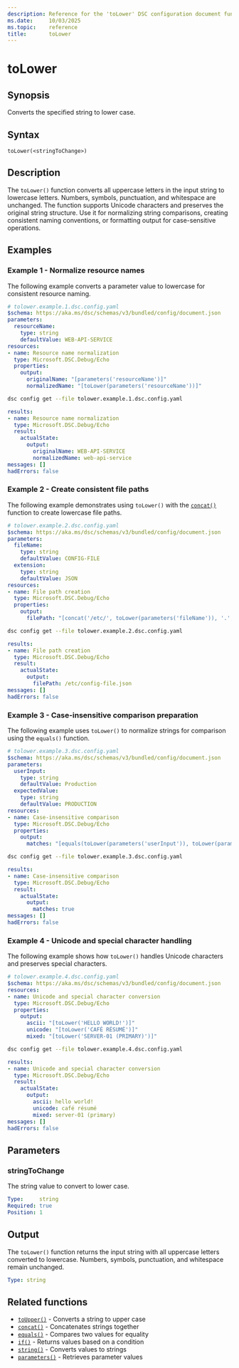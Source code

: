 ```yaml
---
description: Reference for the 'toLower' DSC configuration document function
ms.date:     10/03/2025
ms.topic:    reference
title:       toLower
---
```


# toLower

## Synopsis

Converts the specified string to lower case.

## Syntax

```Syntax
toLower(<stringToChange>)
```

## Description

The `toLower()` function converts all uppercase letters in the input string to
lowercase letters. Numbers, symbols, punctuation, and whitespace are unchanged.
The function supports Unicode characters and preserves the original string
structure. Use it for normalizing string comparisons, creating consistent
naming conventions, or formatting output for case-sensitive operations.

## Examples

### Example 1 - Normalize resource names

The following example converts a parameter value to lowercase for consistent
resource naming.

```yaml
# tolower.example.1.dsc.config.yaml
$schema: https://aka.ms/dsc/schemas/v3/bundled/config/document.json
parameters:
  resourceName:
    type: string
    defaultValue: WEB-API-SERVICE
resources:
- name: Resource name normalization
  type: Microsoft.DSC.Debug/Echo
  properties:
    output:
      originalName: "[parameters('resourceName')]"
      normalizedName: "[toLower(parameters('resourceName'))]"
```

```bash
dsc config get --file tolower.example.1.dsc.config.yaml
```

```yaml
results:
- name: Resource name normalization
  type: Microsoft.DSC.Debug/Echo
  result:
    actualState:
      output:
        originalName: WEB-API-SERVICE
        normalizedName: web-api-service
messages: []
hadErrors: false
```

### Example 2 - Create consistent file paths

The following example demonstrates using `toLower()` with the [`concat()`][01]
function to create lowercase file paths.

```yaml
# tolower.example.2.dsc.config.yaml
$schema: https://aka.ms/dsc/schemas/v3/bundled/config/document.json
parameters:
  fileName:
    type: string
    defaultValue: CONFIG-FILE
  extension:
    type: string
    defaultValue: JSON
resources:
- name: File path creation
  type: Microsoft.DSC.Debug/Echo
  properties:
    output:
      filePath: "[concat('/etc/', toLower(parameters('fileName')), '.', toLower(parameters('extension')))]"
```

```bash
dsc config get --file tolower.example.2.dsc.config.yaml
```

```yaml
results:
- name: File path creation
  type: Microsoft.DSC.Debug/Echo
  result:
    actualState:
      output:
        filePath: /etc/config-file.json
messages: []
hadErrors: false
```

### Example 3 - Case-insensitive comparison preparation

The following example uses `toLower()` to normalize strings for comparison
using the `equals()` function.

```yaml
# tolower.example.3.dsc.config.yaml
$schema: https://aka.ms/dsc/schemas/v3/bundled/config/document.json
parameters:
  userInput:
    type: string
    defaultValue: Production
  expectedValue:
    type: string
    defaultValue: PRODUCTION
resources:
- name: Case-insensitive comparison
  type: Microsoft.DSC.Debug/Echo
  properties:
    output:
      matches: "[equals(toLower(parameters('userInput')), toLower(parameters('expectedValue')))]"
```

```bash
dsc config get --file tolower.example.3.dsc.config.yaml
```

```yaml
results:
- name: Case-insensitive comparison
  type: Microsoft.DSC.Debug/Echo
  result:
    actualState:
      output:
        matches: true
messages: []
hadErrors: false
```

### Example 4 - Unicode and special character handling

The following example shows how `toLower()` handles Unicode characters and
preserves special characters.

```yaml
# tolower.example.4.dsc.config.yaml
$schema: https://aka.ms/dsc/schemas/v3/bundled/config/document.json
resources:
- name: Unicode and special character conversion
  type: Microsoft.DSC.Debug/Echo
  properties:
    output:
      ascii: "[toLower('HELLO WORLD!')]"
      unicode: "[toLower('CAFÉ RÉSUMÉ')]"
      mixed: "[toLower('SERVER-01 (PRIMARY)')]"
```

```bash
dsc config get --file tolower.example.4.dsc.config.yaml
```

```yaml
results:
- name: Unicode and special character conversion
  type: Microsoft.DSC.Debug/Echo
  result:
    actualState:
      output:
        ascii: hello world!
        unicode: café résumé
        mixed: server-01 (primary)
messages: []
hadErrors: false
```

## Parameters

### stringToChange

The string value to convert to lower case.

```yaml
Type:     string
Required: true
Position: 1
```

## Output

The `toLower()` function returns the input string with all uppercase letters
converted to lowercase. Numbers, symbols, punctuation, and whitespace remain
unchanged.

```yaml
Type: string
```

## Related functions

- [`toUpper()`][00] - Converts a string to upper case
- [`concat()`][01] - Concatenates strings together
- [`equals()`][02] - Compares two values for equality
- [`if()`][03] - Returns values based on a condition
- [`string()`][04] - Converts values to strings
- [`parameters()`][05] - Retrieves parameter values

<!-- Link reference definitions -->
[00]: ./toUpper.md
[01]: ./concat.md
[02]: ./equals.md
[03]: ./if.md
[04]: ./string.md
[05]: ./parameters.md
